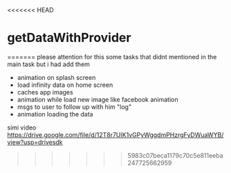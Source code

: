 <<<<<<< HEAD
# getDataWithProvider
=======
please attention for this some tasks that didnt mentioned in the main task but i had add them
- animation on splash screen
- load infinity data on home screen
- caches app images
- animation while load new image like facebook animation
- msgs to user to follow up with him "log"
- animation loading the data

simi video
https://drive.google.com/file/d/12T8r7UIK1vGPyWggdmPHzrgFyDWuaWYB/view?usp=drivesdk
>>>>>>> 5983c07beca1179c70c5e811eeba247725662959

